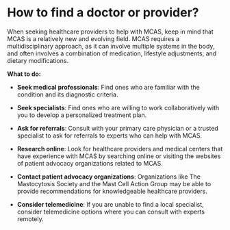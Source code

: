 # How to find a doctor or provider?

When seeking healthcare providers to help with MCAS, keep in mind that MCAS is a relatively new and evolving field. MCAS requires a multidisciplinary approach, as it can involve multiple systems in the body, and often involves a combination of medication, lifestyle adjustments, and dietary modifications.

**What to do:**

* **Seek medical professionals**: Find ones who are familiar with the condition and its diagnostic criteria.

* **Seek specialists**: Find ones who are willing to work collaboratively with you to develop a personalized treatment plan.

* **Ask for referrals**: Consult with your primary care physician or a trusted specialist to ask for referrals to experts who can help with MCAS.

* **Research online**: Look for healthcare providers and medical centers that have experience with MCAS by searching online or visiting the websites of patient advocacy organizations related to MCAS.

* **Contact patient advocacy organizations**: Organizations like The Mastocytosis Society and the Mast Cell Action Group may be able to provide recommendations for knowledgeable healthcare providers.

* **Consider telemedicine**: If you are unable to find a local specialist, consider telemedicine options where you can consult with experts remotely.
